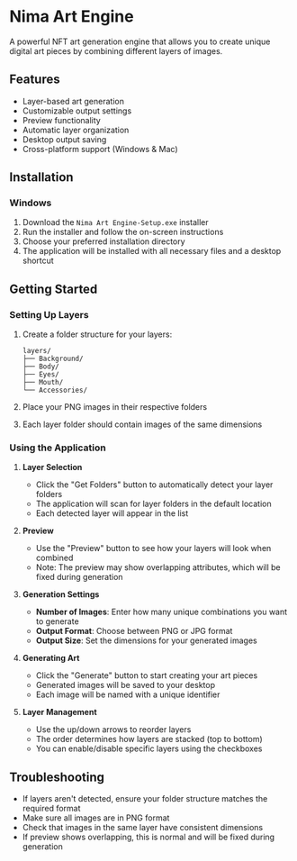 # Nima Art Engine

A powerful NFT art generation engine that allows you to create unique digital art pieces by combining different layers of images.

## Features

- Layer-based art generation
- Customizable output settings
- Preview functionality
- Automatic layer organization
- Desktop output saving
- Cross-platform support (Windows & Mac)

## Installation

### Windows
1. Download the `Nima Art Engine-Setup.exe` installer
2. Run the installer and follow the on-screen instructions
3. Choose your preferred installation directory
4. The application will be installed with all necessary files and a desktop shortcut

## Getting Started

### Setting Up Layers

1. Create a folder structure for your layers:
   ```
   layers/
   ├── Background/
   ├── Body/
   ├── Eyes/
   ├── Mouth/
   └── Accessories/
   ```

2. Place your PNG images in their respective folders
3. Each layer folder should contain images of the same dimensions

### Using the Application

1. **Layer Selection**
   - Click the "Get Folders" button to automatically detect your layer folders
   - The application will scan for layer folders in the default location
   - Each detected layer will appear in the list

2. **Preview**
   - Use the "Preview" button to see how your layers will look when combined
   - Note: The preview may show overlapping attributes, which will be fixed during generation

3. **Generation Settings**
   - **Number of Images**: Enter how many unique combinations you want to generate
   - **Output Format**: Choose between PNG or JPG format
   - **Output Size**: Set the dimensions for your generated images

4. **Generating Art**
   - Click the "Generate" button to start creating your art pieces
   - Generated images will be saved to your desktop
   - Each image will be named with a unique identifier

5. **Layer Management**
   - Use the up/down arrows to reorder layers
   - The order determines how layers are stacked (top to bottom)
   - You can enable/disable specific layers using the checkboxes

## Troubleshooting

- If layers aren't detected, ensure your folder structure matches the required format
- Make sure all images are in PNG format
- Check that images in the same layer have consistent dimensions
- If preview shows overlapping, this is normal and will be fixed during generation
